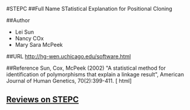 #STEPC
##Full Name
STatistical Explanation for Positional Cloning

##Author
* Lei Sun
* Nancy COx
* Mary Sara McPeek

##URL
http://hg-wen.uchicago.edu/software.html

##Reference
Sun, Cox, McPeek (2002) "A statistical method for identification of polymorphisms that explain a linkage result", American Journal of Human Genetics, 70(2):399-411\. [ html]


## [Reviews on STEPC](https://github.com/gaow/genetic-analysis-software/issues/561)